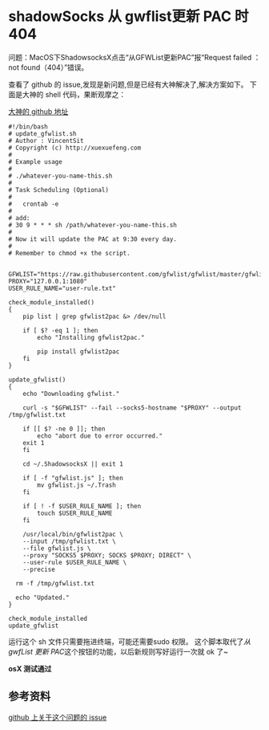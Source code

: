 # shadowSocks 从 gwflist更新 PAC 时404

问题：MacOS下ShadowsocksX点击“从GFWList更新PAC”报“Request failed ： not found（404）”错误。

查看了 github 的 issue,发现是新问题,但是已经有大神解决了,解决方案如下。
下面是大神的 shell 代码，果断观摩之：

[大神的 github 地址](https://gist.github.com/VincentSit/b5b112d273513f153caf23a9da112b3a)

```shell
#!/bin/bash
# update_gfwlist.sh
# Author : VincentSit
# Copyright (c) http://xuexuefeng.com
#
# Example usage
#
# ./whatever-you-name-this.sh
#
# Task Scheduling (Optional)
#
#	crontab -e
#
# add:
# 30 9 * * * sh /path/whatever-you-name-this.sh
#
# Now it will update the PAC at 9:30 every day.
#
# Remember to chmod +x the script.


GFWLIST="https://raw.githubusercontent.com/gfwlist/gfwlist/master/gfwlist.txt"
PROXY="127.0.0.1:1080"
USER_RULE_NAME="user-rule.txt"

check_module_installed()
{
	pip list | grep gfwlist2pac &> /dev/null

	if [ $? -eq 1 ]; then
		echo "Installing gfwlist2pac."

		pip install gfwlist2pac
	fi
}

update_gfwlist()
{
	echo "Downloading gfwlist."

	curl -s "$GFWLIST" --fail --socks5-hostname "$PROXY" --output /tmp/gfwlist.txt

	if [[ $? -ne 0 ]]; then
		echo "abort due to error occurred."
    exit 1
	fi

	cd ~/.ShadowsocksX || exit 1

	if [ -f "gfwlist.js" ]; then
		mv gfwlist.js ~/.Trash
	fi

	if [ ! -f $USER_RULE_NAME ]; then
		touch $USER_RULE_NAME
	fi

	/usr/local/bin/gfwlist2pac \
    --input /tmp/gfwlist.txt \
    --file gfwlist.js \
    --proxy "SOCKS5 $PROXY; SOCKS $PROXY; DIRECT" \
    --user-rule $USER_RULE_NAME \
    --precise

  rm -f /tmp/gfwlist.txt

  echo "Updated."
}

check_module_installed
update_gfwlist
```

运行这个 sh 文件只需要拖进终端，可能还需要sudo 权限。
这个脚本取代了*从 gwfList 更新 PAC*这个按钮的功能，以后新规则写好运行一次就 ok 了~

**osX 测试通过**

## 参考资料
[github 上关于这个问题的 issue](https://github.com/shadowsocks/shadowsocks-iOS/issues/212#issuecomment-220008369)

